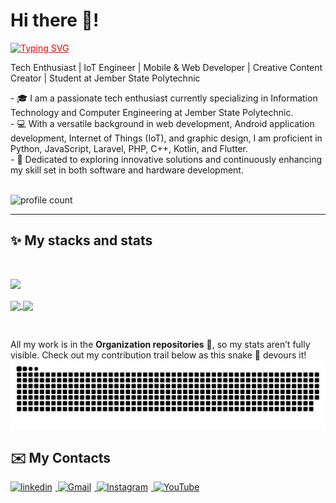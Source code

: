 # Hi there 👋!
<a align="left" href="https://git.io/typing-svg" style="color: red;">
  <img src="https://readme-typing-svg.demolab.com?size=40&font=Fira+Code&duration=1000&pause=800&random=false&width=1000&height=100&lines=my+name+is+Rahmad+Era+Sugiarto;%E7%A7%81%E3%81%AE%E5%90%8D%E5%89%8D%E3%82%8F%E3%82%BA%E3%83%AA%E3%82%A2%E3%83%B3%E3%82%A2%E3%83%85%E3%83%AA%E3%83%A4%E3%83%B3%E3%82%B7%E3%83%A4%E3%83%95%E3%83%97%E3%83%A9%E3%82%BF%E3%83%A0;mi+chiamo+Rahmad+Era+Sugiarto;nama+saya+Rahmad+Era+Sugiarto" alt="Typing SVG" />
</a>

<!--Start Intro-->               
<p align="left">Tech Enthusiast | IoT Engineer | Mobile & Web Developer | Creative Content Creator | Student at Jember State Polytechnic</p>
- 🎓 I am a passionate tech enthusiast currently specializing in Information Technology and Computer Engineering at Jember State Polytechnic.<br>
- 💻 With a versatile background in web development, Android application development, Internet of Things (IoT), and graphic design, I am proficient in Python, JavaScript, Laravel, PHP, C++, Kotlin, and Flutter.<br>
- 🚀 Dedicated to exploring innovative solutions and continuously enhancing my skill set in both software and hardware development.<br>
<!--End Intro-->

<!--Profile Count Badge-->
<br>
<p align="left">
  <img src="https://komarev.com/ghpvc/?username=er4files&label=Profile%20views&color=770677&style=for-the-badge&logo=star" alt="profile count" style="padding-right:20px;" />
</p>

---
<!--Languages and Tools Section-->       
<h2 align="left">✨ My stacks and stats</h2>
<br>

<p align="left">
<img width="900px"  src="https://skillicons.dev/icons?i=js,html,css,react,kotlin,java,flutter,arduino,c,figma,firebase,laravel,mysql,php,python,sqlite,mongo,androidstudio,vscode,git&perline=20"  />
</p>
<a href="https://github.com/er4files/github-readme-stats">
  <picture>
  <source
    srcset="https://github-readme-stats.vercel.app/api?username=er4files&show_icons=true&theme=dark&include_all_commits=true&hide_rank=true&hide=stars&show=prs_merged,prs_merged_percentage"
    media="(prefers-color-scheme: dark&card_width=400)"
  />
  <source
    srcset="https://github-readme-stats.vercel.app/api?username=er4files&show_icons=true&include_all_commits=true&hide_rank=true&hide=stars&show=prs_merged,prs_merged_percentage"
    media="(prefers-color-scheme: light&card_width=400), (prefers-color-scheme: no-preference)"
  />
  <img height=230 align="center" src="https://github-readme-stats.vercel.app/api?username=er4files&show_icons=true&layout=compact&langs_count=8" />
</picture>
</a>
<a href="https://github.com/er4files/convoychat">
   <picture>
  <source
    srcset="https://github-readme-stats.vercel.app/api/top-langs?username=er4files&show_icons=true&theme=dark&card_width=520"
    media="(prefers-color-scheme: dark)"
  />
  <source
    srcset="https://github-readme-stats.vercel.app/api/top-langs?username=er4files&show_icons=true&card_width=520"
    media="(prefers-color-scheme: light), (prefers-color-scheme: no-preference)"
  />
  <img height=230 align="center" src="https://github-readme-stats.vercel.app/api/top-langs?username=er4files&layout=compact&langs_count=8" />
</picture>
   </a>
<!--    <a href="https://git.io/streak-stats"><img src="https://streak-stats.demolab.com?user=er4files&theme=github-dark-blue&exclude_days=Sun%2CSat" alt="GitHub Streak" /></a> -->

<br><div>All my work is in the __Organization repositories__ 📁, so my stats aren’t fully visible. Check out my contribution trail below as this snake 🐍 devours it!</div>
<picture>
  <source media="(prefers-color-scheme: dark)" srcset="https://raw.githubusercontent.com/platane/platane/output/github-contribution-grid-snake-dark.svg">
  <source media="(prefers-color-scheme: light)" srcset="https://raw.githubusercontent.com/platane/platane/output/github-contribution-grid-snake.svg">
  <img alt="github contribution grid snake animation" src="https://raw.githubusercontent.com/platane/platane/output/github-contribution-grid-snake.svg">
</picture>

<!--Contact Section--> 

<h2 align="left">✉️ My Contacts</h2>
<div align="left">
  <a href="https://www.linkedin.com/in/rahmadera/" target="_blank">
    <img src="https://img.shields.io/badge/linkedin-%231E77B5.svg?&style=for-the-badge&logo=linkedin&logoColor=white" alt="linkedin" style="margin-right: 5px;" />
  </a>
  
  <a href="mailto:rahmaderasugiarto@gmail.com" target="_blank">
    <img src="https://img.shields.io/badge/Gmail-D14836?style=for-the-badge&logo=gmail&logoColor=white" alt="Gmail" style="margin-right: 5px;" />
  </a>

  <a href="https://www.instagram.com/er4files" target="_blank">
    <img src="https://img.shields.io/badge/Instagram-E4405F?style=for-the-badge&logo=instagram&logoColor=white" alt="Instagram" style="margin-right: 5px;" />
  </a>

  <a href="https://www.youtube.com/@er4files" target="_blank">
    <img src="https://img.shields.io/badge/YouTube-FF0000?style=for-the-badge&logo=youtube&logoColor=white" alt="YouTube" style="margin-right: 5px;" />
  </a>
</div>

</div>
<br/>
